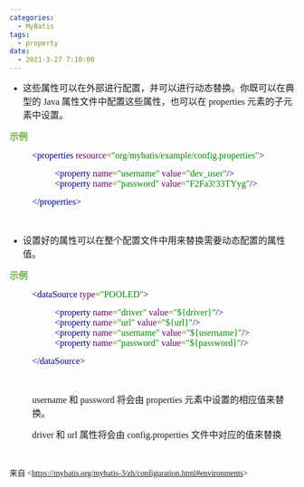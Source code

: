 ```yaml
---
categories:
  - MyBatis
tags:
  - property
date:
  - 2021-3-27 7:10:00
---
```


<ul style="list-style-type:disc">
    <li><span style="font-size:12.0pt"><span
                style="font-family:&quot;Microsoft YaHei UI&quot;">这些属性可以在外部进行配置，并可以进行动态替换。你既可以在典型的</span></span><span
            style="font-size:12.0pt"><span style="font-family:&quot;Comic Sans MS&quot;"> Java </span></span><span
            style="font-size:12.0pt"><span
                style="font-family:&quot;Microsoft YaHei UI&quot;">属性文件中配置这些属性，也可以在</span></span><span
            style="font-size:12.0pt"><span style="font-family:&quot;Comic Sans MS&quot;"> properties </span></span><span
            style="font-size:12.0pt"><span style="font-family:&quot;Microsoft YaHei UI&quot;">元素的子元素中设置。</span></span>
    </li>
</ul>
<p><span style="font-size:12.0pt"><span style="font-family:&quot;Microsoft YaHei UI&quot;"><span
                style="color:#70ad47"><strong>示例</strong></span></span></span></p>
<p style="margin-left: 40px;"><span style="font-size:12.0pt"><span style="font-family:&quot;Comic Sans MS&quot;"><span
                style="color:#000088">&lt;properties </span><span style="color:#660066">resource</span><span
                style="color:#666600">=</span><span
                style="color:#008800">"org/mybatis/example/config.properties"</span><span
                style="color:#000088">&gt;</span></span></span></p>
<p style="margin-left: 80px;"><span style="font-size:12.0pt"><span style="font-family:&quot;Comic Sans MS&quot;"><span
                style="color:#000088">&lt;property </span><span style="color:#660066">name</span><span
                style="color:#666600">=</span><span style="color:#008800">"username" </span><span
                style="color:#660066">value</span><span style="color:#666600">=</span><span
                style="color:#008800">"dev_user"</span><span style="color:#000088">/&gt;<br>&lt;property </span><span
                style="color:#660066">name</span><span style="color:#666600">=</span><span
                style="color:#008800">"password" </span><span style="color:#660066">value</span><span
                style="color:#666600">=</span><span style="color:#008800">"F2Fa3!33TYyg"</span><span
                style="color:#000088">/&gt;</span></span></span></p>
<p style="margin-left: 40px;"><span style="font-size:12.0pt"><span style="font-family:&quot;Comic Sans MS&quot;"><span
                style="color:#000088">&lt;/properties&gt;</span></span></span></p>
<p><span style="font-size:12.0pt"><span style="font-family:&quot;Comic Sans MS&quot;"><span
                style="color:#000088">&nbsp;</span></span></span></p>
<ul style="list-style-type:disc">
    <li><span style="font-size:12.0pt"><span
                style="font-family:&quot;Microsoft YaHei UI&quot;">设置好的属性可以在整个配置文件中用来替换需要动态配置的属性值。</span></span></li>
</ul>
<p><span style="font-size:12.0pt"><span style="font-family:&quot;Microsoft YaHei UI&quot;"><span
                style="color:#70ad47"><strong>示例</strong></span></span></span></p>
<p style="margin-left: 40px;"><span style="font-size:12.0pt"><span style="font-family:&quot;Comic Sans MS&quot;"><span
                style="color:#000088">&lt;dataSource </span><span style="color:#660066">type</span><span
                style="color:#666600">=</span><span style="color:#008800">"POOLED"</span><span
                style="color:#000088">&gt;</span></span></span></p>
<p style="margin-left: 80px;"><span style="font-size:12.0pt"><span style="font-family:&quot;Comic Sans MS&quot;"><span
                style="color:#000088">&lt;property </span><span style="color:#660066">name</span><span
                style="color:#666600">=</span><span style="color:#008800">"driver" </span><span
                style="color:#660066">value</span><span style="color:#666600">=</span><span
                style="color:#008800">"${driver}"</span><span style="color:#000088">/&gt;<br>&lt;property </span><span
                style="color:#660066">name</span><span style="color:#666600">=</span><span style="color:#008800">"url"
            </span><span style="color:#660066">value</span><span style="color:#666600">=</span><span
                style="color:#008800">"${url}"</span><span style="color:#000088">/&gt;<br>&lt;property </span><span
                style="color:#660066">name</span><span style="color:#666600">=</span><span
                style="color:#008800">"username" </span><span style="color:#660066">value</span><span
                style="color:#666600">=</span><span style="color:#008800">"${username}"</span><span
                style="color:#000088">/&gt;<br>&lt;property </span><span style="color:#660066">name</span><span
                style="color:#666600">=</span><span style="color:#008800">"password" </span><span
                style="color:#660066">value</span><span style="color:#666600">=</span><span
                style="color:#008800">"${password}"</span><span style="color:#000088">/&gt;</span></span></span></p>
<p style="margin-left: 40px;"><span style="font-size:12.0pt"><span style="font-family:&quot;Comic Sans MS&quot;"><span
                style="color:#000088">&lt;/dataSource&gt;</span></span></span></p>
<p style="margin-left: 40px;"><span style="font-size:12.0pt"><span style="font-family:&quot;Comic Sans MS&quot;"><span
                style="color:#000088">&nbsp;</span></span></span></p>
<p style="margin-left: 40px;"><span style="font-size:12.0pt"><span
            style="font-family:&quot;Comic Sans MS&quot;">username </span><span
            style="font-family:&quot;Microsoft YaHei&quot;">和</span><span style="font-family:&quot;Comic Sans MS&quot;">
            password </span><span style="font-family:&quot;Microsoft YaHei&quot;">将会由</span><span
            style="font-family:&quot;Comic Sans MS&quot;"> properties </span><span
            style="font-family:&quot;Microsoft YaHei&quot;">元素中设置的相应值来替换。 </span></span></p>
<p style="margin-left: 40px;"><span style="font-size:12.0pt"><span style="font-family:&quot;Comic Sans MS&quot;">driver
        </span><span style="font-family:&quot;Microsoft YaHei&quot;">和</span><span
            style="font-family:&quot;Comic Sans MS&quot;"> url </span><span
            style="font-family:&quot;Microsoft YaHei&quot;">属性将会由</span><span
            style="font-family:&quot;Comic Sans MS&quot;"> config.properties </span><span
            style="font-family:&quot;Microsoft YaHei&quot;">文件中对应的值来替换</span></span></p>
<p><span style="font-size:12.0pt"><span style="font-family:&quot;Comic Sans MS&quot;">&nbsp;</span></span></p>
<p><span style="font-family:&quot;Microsoft YaHei UI&quot;">来自</span><span
        style="font-family:&quot;Comic Sans MS&quot;"> &lt;</span><a
        data-cke-saved-href="https://mybatis.org/mybatis-3/zh/configuration.html#environments"
        href="https://mybatis.org/mybatis-3/zh/configuration.html#environments"><span
            style="font-family:&quot;Comic Sans MS&quot;">https://mybatis.org/mybatis-3/zh/configuration.html#environments</span></a><span
        style="font-family:&quot;Comic Sans MS&quot;">&gt; </span></p>
